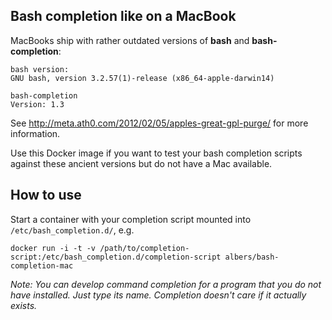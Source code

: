 Bash completion like on a MacBook
---------------------------------

MacBooks ship with rather outdated versions of **bash** and **bash-completion**:

```shell
bash version:
GNU bash, version 3.2.57(1)-release (x86_64-apple-darwin14)

bash-completion
Version: 1.3
```

See http://meta.ath0.com/2012/02/05/apples-great-gpl-purge/ for more information.

Use this Docker image if you want to test your bash completion scripts against these ancient versions but do not have a Mac available.

How to use
--------------
Start a container with your completion script mounted into `/etc/bash_completion.d/`, e.g.

    docker run -i -t -v /path/to/completion-script:/etc/bash_completion.d/completion-script albers/bash-completion-mac

_Note: You can develop command completion for a program that you do not have installed. Just type its name. Completion doesn't care if it actually exists._
